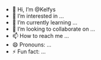- 👋 Hi, I’m @Kelfys
- 👀 I’m interested in ...
- 🌱 I’m currently learning ...
- 💞️ I’m looking to collaborate on ...
- 📫 How to reach me ...
- 😄 Pronouns: ...
- ⚡ Fun fact: ...

<!---
Kelfys/Kelfys is a ✨ special ✨ repository because its `README.md` (this file) appears on your GitHub profile.
You can click the Preview link to take a look at your changes.
--->
